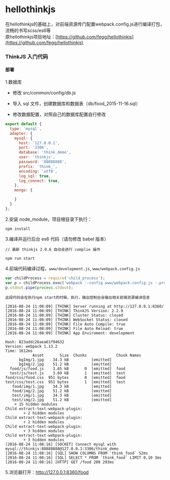 # hellothinkjs
在hellothinkjs的基础上，对前端资源传门配置webpack.config.js进行编译打包，流畅的书写scss/es6等  
原hellothinkjs项目地址：[https://github.com/fegg/hellothinkjs](https://github.com/fegg/hellothinkjs)

### ThinkJS 入门代码

#### 部署

1.数据库

- 修改 src/common/config/db.js
- 导入 sql 文件，创建数据库和数据表（db/food_2015-11-16.sql）

- 修改数据配置，对照自己的数据库配置自行修改
```js
export default {
  type: 'mysql',
  adapter: {
    mysql: {
      host: '127.0.0.1',	
      port: '3306',
      database: 'think_demo',
      user: 'thinkjs',
      password: '88888888',
      prefix: 'think_',
      encoding: 'utf8',
      log_sql: true,
      log_connect: true,
    },
    mongo: {

    }
  }
};
```

2.安装 node_module，项目根目录下执行：

	npm install

3.编译并运行后台 es6 代码（请勿修改 babel 版本）
	
	// 最新 thinkjs 2.0.6 自动会进行 complie 操作

	npm run start

4.前端代码编译过程，`www/development.js`, `www/webpack.config.js`

```js
var childProcess = require('child_process');
var p = childProcess.exec('webpack --config www/webpack.config.js --process --colors --display-error-details -w');
p.stdout.pipe(process.stdout);

```  
	
	此段代码会在执行npm start的时候，执行，输出控制台会输出相关前端资源编译信息

	[2016-08-24 11:08:09] [THINK] Server running at http://127.0.0.1:8360/
	[2016-08-24 11:08:09] [THINK] ThinkJS Version: 2.2.9
	[2016-08-24 11:08:09] [THINK] Cluster Status: closed
	[2016-08-24 11:08:09] [THINK] WebSocket Status: closed
	[2016-08-24 11:08:09] [THINK] File Auto Compile: true
	[2016-08-24 11:08:09] [THINK] File Auto Reload: true
	[2016-08-24 11:08:09] [THINK] App Enviroment: development

	Hash: 823addc26aea61f94632
	Version: webpack 1.13.2
	Time: 1612ms
	            Asset       Size  Chunks             Chunk Names
	      bgImg/1.jpg    34.3 kB          [emitted]
	      bgImg/2.jpg    51.2 kB          [emitted]
	  food/js/food.js    3.65 kB       0  [emitted]  food
	  test/js/test.js    3.69 kB       1  [emitted]  test
	food/css/food.css  951 bytes       0  [emitted]  food
	test/css/test.css  951 bytes       1  [emitted]  test
	   food/img/1.jpg    34.3 kB          [emitted]
	   food/img/2.jpg    51.2 kB          [emitted]
	   test/img/1.jpg    34.3 kB          [emitted]
	   test/img/2.jpg    51.2 kB          [emitted]
	    + 15 hidden modules
	Child extract-text-webpack-plugin:
	        + 2 hidden modules
	Child extract-text-webpack-plugin:
	        + 2 hidden modules
	Child extract-text-webpack-plugin:
	        + 3 hidden modules
	Child extract-text-webpack-plugin:
	        + 3 hidden modules
	[2016-08-24 11:08:16] [SOCKET] Connect mysql with mysql://thinkjs:88888888@127.0.0.1:3306/think_demo
	[2016-08-24 11:08:16] [SQL] SHOW COLUMNS FROM `think_food` 52ms
	[2016-08-24 11:08:16] [SQL] SELECT * FROM `think_food` LIMIT 0,10 3ms
	[2016-08-24 11:08:16] [HTTP] GET /food 200 293ms


5.浏览器打开：http://127.0.0.1:8360/food